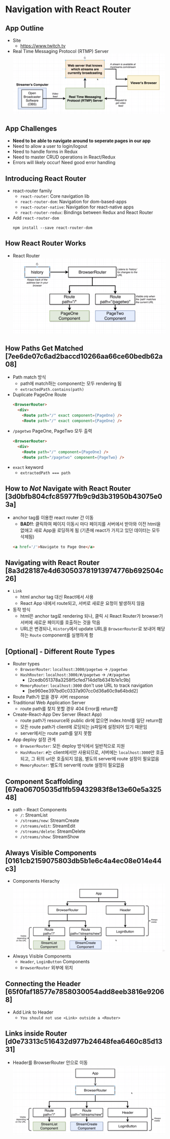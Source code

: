# Navigation with React Router

## App Outline
* Site
  - https://www.twitch.tv
* Real Time Messaging Protocol (RTMP) Server
  ![Architecture](./images/arch.png)

## App Challenges
* **Need to be able to navigate around to seperate pages in our app**
* Need to allow a user to login/logout
* Need to handle forms in Redux
* Need to master CRUD operations in React/Redux
* Errors will likely occur! Need good error handling

## Introducing React Router
* react-router family
  - `react-router`: Core navigation lib
  - `react-router-dom`: Navigation for dom-based-apps
  - `react-router-native`: Navigation for react-native apps
  - `react-router-redux`: Bindings between Redux and React Router
* Add `react-router-dom`
  ```
  npm install --save react-router-dom
  ```

## How React Router Works
* React Router
  ![React Router](./images/router.png)

## How Paths Get Matched [7ee6de07c6ad2baccd10266aa66ce60bedb62a08]
* Path match 방식
  - path에 match하는 component는 모두 rendering 됨
  - `extractedPath.contains(path)`
* Duplicate PageOne Route
  ```html
  <BrowserRouter>
    <div>
      <Route path="/" exact component={PageOne} />
      <Route path="/" exact component={PageOne} />
  ```
* `/pagetwo` PageOne, PageTwo 모두 출력
  ```html
  <BrowserRouter>
    <div>
      <Route path="/" component={PageOne} />
      <Route path="/pagetwo" component={PageTwo} />
  ```
* `exact` keyword
  - `extractedPath === path`

## How to *Not* Navigate with React Router [3d0bfb804cfc85977fb9c9d3b31950b43075e03a]
* anchor tag를 이용한 react router 간 이동
  - **BAD!!**: 클릭하여 페이지 이동시 마다 페이지를 서버에서 받아와 이전 html을 없애고 새로 App을 로딩하게 됨 (기존에 react가 가지고 있던 데이터는 모두 삭제됨)
  ```html
  <a href='/'>Navigate to Page One</a>
  ```

## Navigating with React Router [8a3d28187e4d630503781913974776b692504c26]
* `Link`
  - html anchor tag 대신 React에서 사용
  - React App 내에서 route되고, 서버로 새로운 요청이 발생하지 않음
* 동작 방식
  - html은 anchor tag로 rendering 되나, 클릭 시 React Router가 browser가 서버에 새로운 페이지를 호출하는 것을 막음
  - URL은 변경되나, `History`에서 update URL을 `BrowserRouter`로 보내어 해당하는 `Route` component를 실행하게 함

## [Optional] - Different Route Types
* Router types
  - `BrowserRouter`: `localhost:3000/pagetwo` -> `/pagetwo`
  - `HashRouter`: `localhost:3000/#/pagetwo` -> `/#/pagetwo`
    - [2cedb051378a3258f5cfed714dd1b6341b1e1c9b]
  - `MemoryRouter`: `localhost:3000` don't use URL to track navigation
    - [be960ee397bd0c0337a907cc0d36a60c9a64bdd2]
* Route Path가 없을 경우 서버 response
* Traditional Web Application Server
  - route path를 찾지 못할 경우 404 Error를 return함
* Create-React-App Dev Server (React App)
  - route path가 resource와 public dir에 없으면 index.html를 일단 return함
  - 모든 route path가 client에 로딩되는 js파일에 설정되어 있기 때문임
  - server에서는 route path를 알지 못함
* App deploy 설정 관계
  - `BrowserRouter`: 모든 deploy 방식에서 일반적으로 지원
  - `HashRouter`: `#`는 client에서만 사용되므로, 서버에는 `localhost:3000`만 호출되고, 그 뒤의 url은 호출되지 않음, 별도의 server에 route 설정이 필요없음
  - `MemoryRouter`: 별도의 server에 route 설정이 필요없음

## Component Scaffolding [67ea06705035d1fb59432983f8e13e60e5a32548]
* path - React Components
  - `/`: StreamList
  - `/streams/new`: StreamCreate
  - `/streams/edit`: StreamEdit
  - `/streams/delete`: StreamDelete
  - `/streams/show`: StreamShow

## Always Visible Components [0161cb2159075803db5b1e6c4a4ec08e014e44c3]
* Components Hierachy
  ![Components Hierachy](./images/hierachy.png)
* Always Visible Components
  - `Header`, `LoginButton` Components
  - `BrowserRouter` 외부에 위치

## Connecting the Header [65f0faf18577e7858030054add8eeb3816e92068]
* Add Link to Header
  - `You should not use <Link> outside a <Router>`

## Links inside Router [d0e73313c516432d977b24648fea6460c85d1331]
* Header를 BrowserRouter 안으로 이동
  ![Fixed Hierachy](./images/hierachy_fixed.png)
